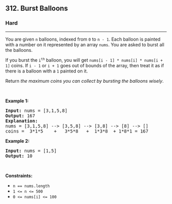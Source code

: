 <h2>312. Burst Balloons</h2><h3>Hard</h3><hr><div style="user-select: auto;"><p style="user-select: auto;">You are given <code style="user-select: auto;">n</code> balloons, indexed from <code style="user-select: auto;">0</code> to <code style="user-select: auto;">n - 1</code>. Each balloon is painted with a number on it represented by an array <code style="user-select: auto;">nums</code>. You are asked to burst all the balloons.</p>

<p style="user-select: auto;">If you burst the <code style="user-select: auto;">i<sup style="user-select: auto;">th</sup></code> balloon, you will get <code style="user-select: auto;">nums[i - 1] * nums[i] * nums[i + 1]</code> coins. If <code style="user-select: auto;">i - 1</code> or <code style="user-select: auto;">i + 1</code> goes out of bounds of the array, then treat it as if there is a balloon with a <code style="user-select: auto;">1</code> painted on it.</p>

<p style="user-select: auto;">Return <em style="user-select: auto;">the maximum coins you can collect by bursting the balloons wisely</em>.</p>

<p style="user-select: auto;">&nbsp;</p>
<p style="user-select: auto;"><strong style="user-select: auto;">Example 1:</strong></p>

<pre style="user-select: auto;"><strong style="user-select: auto;">Input:</strong> nums = [3,1,5,8]
<strong style="user-select: auto;">Output:</strong> 167
<strong style="user-select: auto;">Explanation:</strong>
nums = [3,1,5,8] --&gt; [3,5,8] --&gt; [3,8] --&gt; [8] --&gt; []
coins =  3*1*5    +   3*5*8   +  1*3*8  + 1*8*1 = 167</pre>

<p style="user-select: auto;"><strong style="user-select: auto;">Example 2:</strong></p>

<pre style="user-select: auto;"><strong style="user-select: auto;">Input:</strong> nums = [1,5]
<strong style="user-select: auto;">Output:</strong> 10
</pre>

<p style="user-select: auto;">&nbsp;</p>
<p style="user-select: auto;"><strong style="user-select: auto;">Constraints:</strong></p>

<ul style="user-select: auto;">
	<li style="user-select: auto;"><code style="user-select: auto;">n == nums.length</code></li>
	<li style="user-select: auto;"><code style="user-select: auto;">1 &lt;= n &lt;= 500</code></li>
	<li style="user-select: auto;"><code style="user-select: auto;">0 &lt;= nums[i] &lt;= 100</code></li>
</ul>
</div>